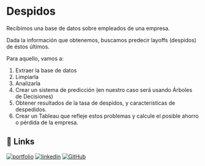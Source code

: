 
# Despidos

Recibimos una base de datos sobre empleados de una empresa.

Dada la información que obtenemos, buscamos predecir layoffs (despidos) de éstos últimos.

Para aquello, vamos a:

1. Extraer la base de datos
2. Limpiarla
3. Analizarla
4. Crear un sistema de predicción (en nuestro caso será usando Árboles de Decisiones)
5. Obtener resultados de la tasa de despidos, y características de despedidos.
6. Crear un Tableau que refleje estos problemas y calcule el posible ahorro o pérdida de la empresa.


## 🔗 Links
[![portfolio](https://img.shields.io/badge/my_portfolio-000?style=for-the-badge&logo=ko-fi&logoColor=white)](https://portfoliomatiasgangui.my.canva.site)
[![linkedin](https://img.shields.io/badge/linkedin-0A66C2?style=for-the-badge&logo=linkedin&logoColor=white)](https://www.linkedin.com/in/matias-gangui-660654175/)
[![GitHub](https://img.shields.io/badge/github-%23121011.svg?style=for-the-badge&logo=github&logoColor=white)](https://github.com/matias258)

